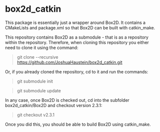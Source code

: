 # box2d_catkin

This package is essentially just a wrapper around Box2D. 
It contains a CMakeLists and package.xml so that Box2D can be built
with catkin_make.

This repository contains Box2D as a submodule - that is as a repository within the repository.
Therefore, when cloning this repository you either need to clone it using the command:

> git clone --recursive https://github.com/JoshuaHaustein/box2d_catkin.git

Or, if you already cloned the repository, cd to it and run the commands:

> git submodule init

> git submodule update

In any case, once Box2D is checked out, cd into the subfolder box2d_catkin/Box2D and checkout version
2.3.1:

> git checkout v2.3.1

Once you did this, you should be able to build Box2D using catkin_make.
